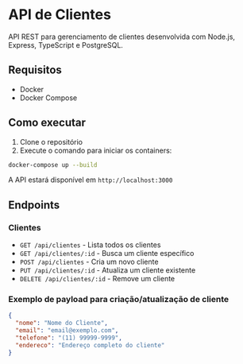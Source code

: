 # API de Clientes

API REST para gerenciamento de clientes desenvolvida com Node.js, Express, TypeScript e PostgreSQL.

## Requisitos

- Docker
- Docker Compose

## Como executar

1. Clone o repositório
2. Execute o comando para iniciar os containers:
```bash
docker-compose up --build
```

A API estará disponível em `http://localhost:3000`

## Endpoints

### Clientes

- `GET /api/clientes` - Lista todos os clientes
- `GET /api/clientes/:id` - Busca um cliente específico
- `POST /api/clientes` - Cria um novo cliente
- `PUT /api/clientes/:id` - Atualiza um cliente existente
- `DELETE /api/clientes/:id` - Remove um cliente

### Exemplo de payload para criação/atualização de cliente

```json
{
  "nome": "Nome do Cliente",
  "email": "email@exemplo.com",
  "telefone": "(11) 99999-9999",
  "endereco": "Endereço completo do cliente"
}
``` 